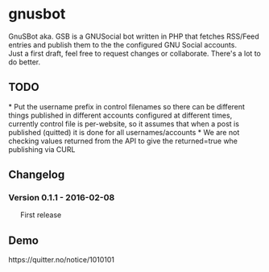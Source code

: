 # gnusbot
GnuSBot aka. GSB is a GNUSocial bot written in PHP that fetches RSS/Feed entries and publish them to the the configured GNU Social accounts.
<br />
Just a first draft, feel free to request changes or collaborate. There's a lot to do better.

<h2>TODO</h2>
* Put the username prefix in control filenames so there can be different things published in different accounts configured at different times, currently control file is per-website, so it assumes that when a post is published (quitted) it is done for all usernames/accounts
* We are not checking values returned from the API to give the returned=true whe publishing via CURL

<h2>Changelog</h2>
<h3>Version 0.1.1 - 2016-02-08</h3>
<ul class="task-list">
<li>First release</li>
</ul>

<h2>Demo</h2>
https://quitter.no/notice/1010101
